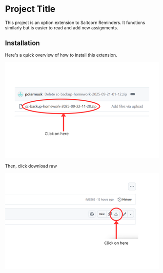 # Project Title

This project is an option extension to Saltcorn Reminders. It functions similarly but is easier to read and add new assignments. 

## Installation

Here's a quick overview of how to install this extension. 

![Image of the first step](images/ImagesForReadme1.png)

Then, click download raw

![Image of the second step](images/ImagesForReadme2.png)

